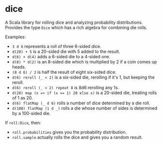 # dice
A Scala library for rolling dice and analyzing probability distributions. Provides the type `Dice` which has a rich algebra for combining die rolls.

Examples:

* `3 d 6` represents a roll of three 6-sided dice.
* `d(20) + 5` is a 20-sided die with 5 added to the result.
* `d(6) + d(4)` adds a 6-sided die to a 4-sided one.
* `d(8) * d(2)` is an 8-sided die which is multiplied by 2 if a coin comes up heads.
* `(8 d 6) / 2` is half the result of eight six-sided dice.
* `d(6) reroll (_ < 2)` is a six-sided die, rerolling if it's 1, but keeping the reroll.
* `d(6) reroll (_ < 2) repeat 8` is 8d6 rerolling any 1s.
* `d(20) map (x => if (x == 1) 20 else x)` is a 20-sided die, treating rolls of 1 as 20.
* `d(6) flatMap (_ d 6)` rolls a number of dice determined by a die roll.
* `d(100) flatMap (1 d _)` rolls a die whose number of sides is determined by a 100-sided die.

If `roll:Dice`, then:
  * `roll.probabilities` gives you the probability distribution.
  * `roll.sample` actually rolls the dice and gives you a random result.
  
